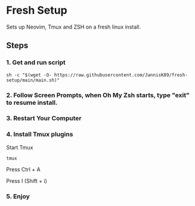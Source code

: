 # Fresh Setup

Sets up Neovim, Tmux and ZSH on a fresh linux install.

## Steps

### 1. Get and run script

```
sh -c "$(wget -O- https://raw.githubusercontent.com/JannisK89/fresh-setup/main/main.sh)"
```

### 2. Follow Screen Prompts, when Oh My Zsh starts, type "exit" to resume install.

### 3. Restart Your Computer

### 4. Install Tmux plugins

Start Tmux

```
tmux
```

Press Ctrl + A

Press I (Shift + i)

### 5. Enjoy
